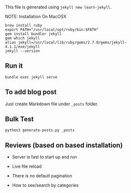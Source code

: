 This file is generated using `jekyll new learn-jekyll`.

NOTE: Installation On MacOSX

```
brew install ruby
export PATH="/usr/local/opt/ruby/bin:$PATH"
gem install bundler jekyll
gem which jekyll
alias jekyll=/usr/local/lib/ruby/gems/2.7.0/gems/jekyll-4.1.1/exe/jekyll
jekyll --version
```

## Run it

	bundle exec jekyll serve

## To add blog post

Just create Markdown file under `_posts` folder.

## Bulk Test

`python3 generate-posts.py _posts`

## Reviews (based on based installation)

- Server is fast to start up and run
- Live file reload

- There is no default pagination
- How to see/search by categories
